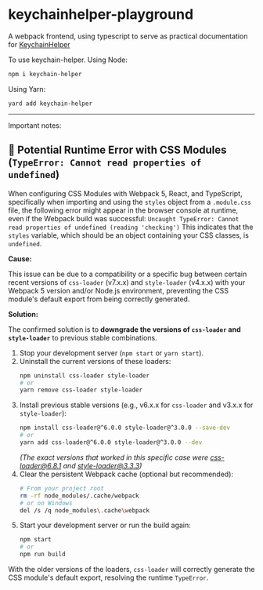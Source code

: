 # keychainhelper-playground

A webpack frontend, using typescript to serve as practical documentation for [KeychainHelper](https://www.npmjs.com/package/keychain-helper)

To use keychain-helper.
Using Node:

```bash
npm i keychain-helper
```

Using Yarn:

```
yard add keychain-helper
```

---

Important notes:

## 🐛 Potential Runtime Error with CSS Modules (`TypeError: Cannot read properties of undefined`)

When configuring CSS Modules with Webpack 5, React, and TypeScript, specifically when importing and using the `styles` object from a `.module.css` file, the following error might appear in the browser console at runtime, even if the Webpack build was successful:
`Uncaught TypeError: Cannot read properties of undefined (reading 'checking')`
This indicates that the `styles` variable, which should be an object containing your CSS classes, is `undefined`.

**Cause:**

This issue can be due to a compatibility or a specific bug between certain recent versions of `css-loader` (v7.x.x) and `style-loader` (v4.x.x) with your Webpack 5 version and/or Node.js environment, preventing the CSS module's default export from being correctly generated.

**Solution:**

The confirmed solution is to **downgrade the versions of `css-loader` and `style-loader`** to previous stable combinations.

1.  Stop your development server (`npm start` or `yarn start`).
2.  Uninstall the current versions of these loaders:
    ```bash
    npm uninstall css-loader style-loader
    # or
    yarn remove css-loader style-loader
    ```
3.  Install previous stable versions (e.g., v6.x.x for `css-loader` and v3.x.x for `style-loader`):
    ```bash
    npm install css-loader@^6.0.0 style-loader@^3.0.0 --save-dev
    # or
    yarn add css-loader@^6.0.0 style-loader@^3.0.0 --dev
    ```
    _(The exact versions that worked in this specific case were css-loader@6.8.1 and style-loader@3.3.3)_
4.  Clear the persistent Webpack cache (optional but recommended):
    ```bash
    # From your project root
    rm -rf node_modules/.cache/webpack
    # or on Windows
    del /s /q node_modules\.cache\webpack
    ```
5.  Start your development server or run the build again:
    ```bash
    npm start
    # or
    npm run build
    ```

With the older versions of the loaders, `css-loader` will correctly generate the CSS module's default export, resolving the runtime `TypeError`.
